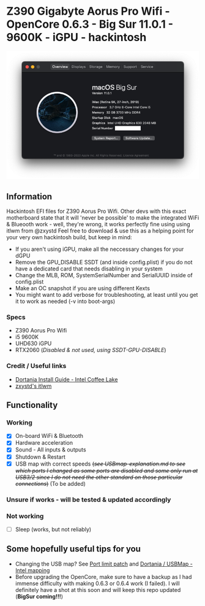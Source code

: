 # Z390 Gigabyte Aorus Pro Wifi - OpenCore 0.6.3 - Big Sur 11.0.1 - 9600K - iGPU - hackintosh
![Screenshot](screenshot.png)


## Information
Hackintosh EFI files for Z390 Aorus Pro Wifi. Other devs with this exact motherboard state that it will 'never be possible' to make the integrated WiFi & Blueooth work - well, they're wrong, it works perfectly fine using using itlwm from @zxystd
Feel free to download & use this as a helping point for your very own hackintosh build, but keep in mind:
  - If you aren't using iGPU, make all the neccessary changes for your dGPU
  - Remove the GPU_DISABLE SSDT (and inside config.plist) if you do not have a dedicated card that needs disabling in your system
  - Change the MLB, ROM, SystemSerialNumber and SerialUUID inside of config.plist
  - Make an OC snapshot if you are using different Kexts
  - You might want to add verbose for troubleshooting, at least until you get it to work as needed (-v into boot-args) 

### Specs
  - Z390 Aorus Pro Wifi
  - i5 9600K
  - UHD630 iGPU
  - RTX2060 (*Disabled & not used, using SSDT-GPU-DISABLE*)

### Credit / Useful links
  - [Dortania Install Guide - Intel Coffee Lake](https://dortania.github.io/OpenCore-Install-Guide/config.plist/coffee-lake.html#starting-point)
  - [zxystd's itlwm](https://github.com/OpenIntelWireless/itlwm)


## Functionality
### Working
  - [x] On-board WiFi & Bluetooth
  - [x] Hardware acceleration
  - [x] Sound - All inputs & outputs
  - [x] Shutdown & Restart
  - [x] USB map with correct speeds ~~(*see USBmap-explanation.md to see which ports I changed as some ports are disabled and some only run at USB3/2 since I do not need the other standard on those particular connections*)~~ (To be added)

### Unsure if works - will be tested & updated accordingly

### Not working
  - [ ] Sleep (works, but not reliably)
  

## Some hopefully useful tips for you
  - Changing the USB map? See [Port limit patch](https://github.com/corpnewt/USBMap#port-limit-patch) and [Dortania / USBMap - Intel mapping](https://dortania.github.io/OpenCore-Post-Install/usb/intel-mapping/intel.html)
  - Before upgrading the OpenCore, make sure to have a backup as I had immense difficulty with making 0.6.3 or 0.6.4 work (I failed). I will definitely have a shot at this soon and will keep this repo updated (**BigSur coming!!!**)
